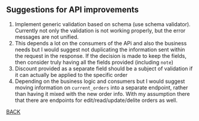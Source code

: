## Suggestions for API improvements

1. Implement generic validation based on schema (use schema validator). Currently
not only the validation is not working properly, but the error messages are not 
unified.
2. This depends a lot on the consumers of the APi and also the business needs
but I would suggest not duplicating the information sent within the request
in the response. If the decision is made to keep the fields, then consider 
truly having all the fields provided (including `note`)
3. Discount provided as a separate field should be a subject of validation if 
it can actually be applied to the specific order
4. Depending on the business logic and consumers but I would suggest moving 
information on `current_orders` into a separate endpoint, rather than having
it mixed with the new order info. With my assumption there that there are 
endpoints for edit/read/update/delite orders as well.

[BACK](../README.md)
